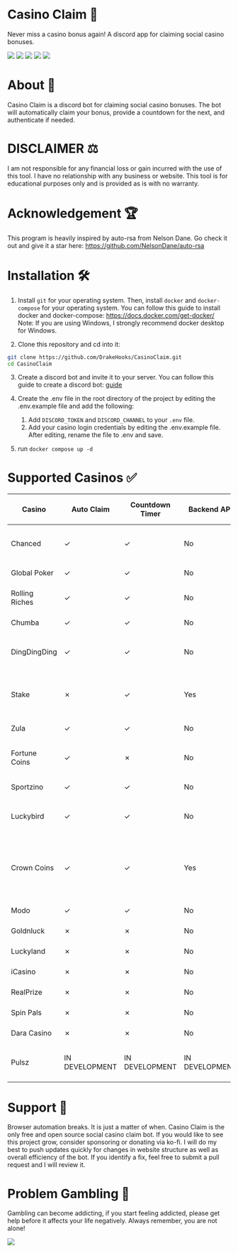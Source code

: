 # Casino Claim 🎰
Never miss a casino bonus again! A discord app for claiming social casino bonuses.

<p>
<img src="https://img.shields.io/badge/python-3670A0?style=for-the-badge&logo=python&logoColor=ffdd54"/>
<img src="https://img.shields.io/badge/-selenium-%43B02A?style=for-the-badge&logo=selenium&logoColor=white"/>
<img src="https://img.shields.io/badge/-requests-%232c2f33?style=for-the-badge&logo=&logoColor=white"/>
<img src="https://img.shields.io/badge/-discord.py-%232c2f33?style=for-the-badge&logo=discord&logoColor=white"/>
<img src="https://img.shields.io/badge/-docker-%232c2f33?style=for-the-badge&logo=docker&logoColor=white"/>

</p>

# About 🧾
Casino Claim is a discord bot for claiming social casino bonuses. The bot will automatically claim your bonus, provide a countdown for the next, and authenticate if needed.

# DISCLAIMER ⚖️
I am not responsible for any financial loss or gain incurred with the use of this tool. I have no relationship with any business or website. This tool is for educational purposes only and is provided as is with no warranty.

# Acknowledgement 🏆
This program is heavily inspired by auto-rsa from Nelson Dane. Go check it out and give it a star here: https://github.com/NelsonDane/auto-rsa

# Installation 🛠️

1. Install `git` for your operating system. Then, install `docker` and `docker-compose` for your operating system. You can follow this guide to install docker and docker-compose: https://docs.docker.com/get-docker/ Note: If you are using Windows, I strongly recommend docker desktop for Windows.

2. Clone this repository and cd into it:
```bash
git clone https://github.com/DrakeHooks/CasinoClaim.git
cd CasinoClaim
```
3. Create a discord bot and invite it to your server. You can follow this guide to create a discord bot: [guide](discordBot.md)

4. Create the .env file in the root directory of the project by editing the .env.example file and add the following:
    1. Add `DISCORD_TOKEN` and `DISCORD_CHANNEL` to your `.env` file.
    2. Add your casino login credentials by editing the .env.example file. After editing, rename the file to .env and save. 
5. run `docker compose up -d`







# Supported Casinos ✅
| Casino         | Auto Claim | Countdown Timer | Backend API | Notes            | Trusted? (payment proof) |
|----------------|------------|-----------------|-----------------------------|------------------|---------|
| Chanced        | ✓          | ✓               | No                          | Varies between $.3-$1 SC bonus/day    | Yes     |
| Global Poker   | ✓          | ✓               | No                          | $0.00-$4 SC bonus/day | Yes     |
| Rolling Riches | ✓          | ✓               | No                          | $.20 bonus every 6 hours | Yes     |
| Chumba         | ✓          | ✓               | No                          | $1 bonus/day     | Yes     |
| DingDingDing   | ✓          | ✓               | No                          | Varies between $0.50 SC and $1 SC | Yes     |
| Stake          | ✗          | ✓               | Yes                         | $1 bonus/day. Auto Claim in development | Yes     |
| Zula           | ✓          | ✓               | No                          | $1 bonus/day     | Yes     |
| Fortune Coins  | ✓          | ✗               | No                          | $0.50-$1.20 SC bonus every 24 hours | Yes     |
| Sportzino      | ✓          | ✓               | No                          | $.50-$1 bonus/day     | Yes     |
| Luckybird      | ✓          | ✓               | No                          | $.25 bonus/day. Increases with VIP | Yes     |
| Crown Coins    | ✓          | ✓               | Yes                         | Varies between $0.00-$2 bonus/day. Social Auth support in development | Yes     |
| Modo           | ✓          | ✓               | No                          | $.30-$1 SC bonus/day | Yes     |
| Goldnluck      | ✗          | ✗               | No                          | $2 bonus/day     | No 🤢     |
| Luckyland          | ✗          | ✗               | No                          | $.30-$1 SC bonus/day | Yes     |
| iCasino          | ✗          | ✗               | No                          | $1.70 SC bonus/day | Yes     |
| RealPrize         | ✗          | ✗               | No                          | $1.20 SC bonus/day | Yes     |
| Spin Pals          | ✗          | ✗               | No                          | $1 SC bonus/day | Yes     |
| Dara Casino          | ✗          | ✗               | No                          | $1 SC bonus/day | Yes     |
| Pulsz          | IN DEVELOPMENT | IN DEVELOPMENT | IN DEVELOPMENT            | Varies between $.20-$3 SC bonus/day | Yes      |



# Support 🔮 
Browser automation breaks. It is just a matter of when. Casino Claim is the only free and open source social casino claim bot. If you would like to see this project grow, consider sponsoring or donating via ko-fi. I will do my best to push updates quickly for changes in website structure as well as overall efficiency of the bot. If you identify a fix, feel free to submit a pull request and I will review it.


# Problem Gambling 🎲
Gambling can become addicting, if you start feeling addicted, please get help before it affects your life negatively. Always remember, you are not alone!

<a href="https://www.ncpgambling.org/help-treatment/"><img src="https://www.ncpgambling.org/wp-content/themes/magneti/assets/build/images/800gamb-logo-header.svg"/></a>

